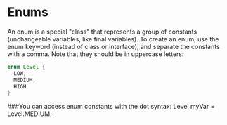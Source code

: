 # Enums
An enum is a special "class" that represents a group of constants (unchangeable variables, like final variables).
To create an enum, use the enum keyword (instead of class or interface), and separate the constants with a comma. Note that they should be in uppercase letters:
```java
enum Level {
  LOW,
  MEDIUM,
  HIGH
}
```
###You can access enum constants with the dot syntax:
Level myVar = Level.MEDIUM;
